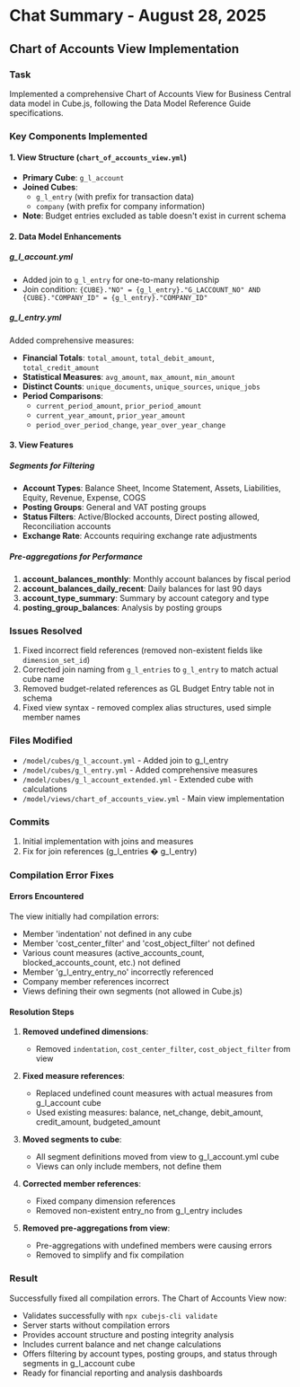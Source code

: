 # Chat Summary - August 28, 2025

## Chart of Accounts View Implementation

### Task
Implemented a comprehensive Chart of Accounts View for Business Central data model in Cube.js, following the Data Model Reference Guide specifications.

### Key Components Implemented

#### 1. View Structure (`chart_of_accounts_view.yml`)
- **Primary Cube**: `g_l_account` 
- **Joined Cubes**: 
  - `g_l_entry` (with prefix for transaction data)
  - `company` (with prefix for company information)
- **Note**: Budget entries excluded as table doesn't exist in current schema

#### 2. Data Model Enhancements

##### g_l_account.yml
- Added join to `g_l_entry` for one-to-many relationship
- Join condition: `{CUBE}."NO" = {g_l_entry}."G_LACCOUNT_NO" AND {CUBE}."COMPANY_ID" = {g_l_entry}."COMPANY_ID"`

##### g_l_entry.yml
Added comprehensive measures:
- **Financial Totals**: `total_amount`, `total_debit_amount`, `total_credit_amount`
- **Statistical Measures**: `avg_amount`, `max_amount`, `min_amount`
- **Distinct Counts**: `unique_documents`, `unique_sources`, `unique_jobs`
- **Period Comparisons**: 
  - `current_period_amount`, `prior_period_amount`
  - `current_year_amount`, `prior_year_amount`
  - `period_over_period_change`, `year_over_year_change`

#### 3. View Features

##### Segments for Filtering
- **Account Types**: Balance Sheet, Income Statement, Assets, Liabilities, Equity, Revenue, Expense, COGS
- **Posting Groups**: General and VAT posting groups
- **Status Filters**: Active/Blocked accounts, Direct posting allowed, Reconciliation accounts
- **Exchange Rate**: Accounts requiring exchange rate adjustments

##### Pre-aggregations for Performance
1. **account_balances_monthly**: Monthly account balances by fiscal period
2. **account_balances_daily_recent**: Daily balances for last 90 days
3. **account_type_summary**: Summary by account category and type
4. **posting_group_balances**: Analysis by posting groups

### Issues Resolved
1. Fixed incorrect field references (removed non-existent fields like `dimension_set_id`)
2. Corrected join naming from `g_l_entries` to `g_l_entry` to match actual cube name
3. Removed budget-related references as GL Budget Entry table not in schema
4. Fixed view syntax - removed complex alias structures, used simple member names

### Files Modified
- `/model/cubes/g_l_account.yml` - Added join to g_l_entry
- `/model/cubes/g_l_entry.yml` - Added comprehensive measures
- `/model/cubes/g_l_account_extended.yml` - Extended cube with calculations
- `/model/views/chart_of_accounts_view.yml` - Main view implementation

### Commits
1. Initial implementation with joins and measures
2. Fix for join references (g_l_entries � g_l_entry)

### Compilation Error Fixes

#### Errors Encountered
The view initially had compilation errors:
- Member 'indentation' not defined in any cube
- Member 'cost_center_filter' and 'cost_object_filter' not defined
- Various count measures (active_accounts_count, blocked_accounts_count, etc.) not defined
- Member 'g_l_entry_entry_no' incorrectly referenced
- Company member references incorrect
- Views defining their own segments (not allowed in Cube.js)

#### Resolution Steps
1. **Removed undefined dimensions**: 
   - Removed `indentation`, `cost_center_filter`, `cost_object_filter` from view
   
2. **Fixed measure references**:
   - Replaced undefined count measures with actual measures from g_l_account cube
   - Used existing measures: balance, net_change, debit_amount, credit_amount, budgeted_amount
   
3. **Moved segments to cube**:
   - All segment definitions moved from view to g_l_account.yml cube
   - Views can only include members, not define them
   
4. **Corrected member references**:
   - Fixed company dimension references
   - Removed non-existent entry_no from g_l_entry includes
   
5. **Removed pre-aggregations from view**:
   - Pre-aggregations with undefined members were causing errors
   - Removed to simplify and fix compilation

### Result
Successfully fixed all compilation errors. The Chart of Accounts View now:
- Validates successfully with `npx cubejs-cli validate`
- Server starts without compilation errors
- Provides account structure and posting integrity analysis
- Includes current balance and net change calculations
- Offers filtering by account types, posting groups, and status through segments in g_l_account cube
- Ready for financial reporting and analysis dashboards